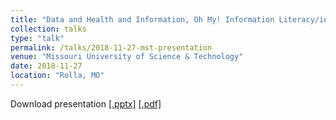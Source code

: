 ```yaml
---
title: "Data and Health and Information, Oh My! Information Literacy/ies In & Beyond the Classroom"
collection: talks
type: "talk"
permalink: /talks/2018-11-27-mst-presentation
venue: "Missouri University of Science & Technology"
date: 2018-11-27
location: "Rolla, MO"
---
```

Download presentation [[.pptx]](https://academic.mattweirick.com/files/au-presentation-20181009.pptx) [[.pdf]](https://academic.mattweirick.com/files/au-presentation-20181009.pdf)

